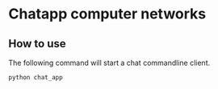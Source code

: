 # Chatapp computer networks

## How to use
The following command will start a chat commandline client.
```shell script
python chat_app
```